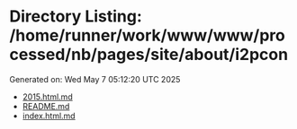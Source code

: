 # Directory Listing: /home/runner/work/www/www/processed/nb/pages/site/about/i2pcon
Generated on: Wed May  7 05:12:20 UTC 2025

- [2015.html.md](2015.html.md)
- [README.md](README.md)
- [index.html.md](index.html.md)
